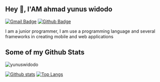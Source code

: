 ## Hey 👋, I'AM  ahmad yunus widodo
[![Gmail Badge](https://img.shields.io/badge/-younews372@gmail.com-c14438?style=flat&logo=Gmail&logoColor=white&link=mailto:younews372@gmail.com)](mailto:younews372@gmail.com) [![Github Badge](https://img.shields.io/badge/-yunuswidodo-grey?style=flat&logo=github&logoColor=white&link=https://github.com/yunuswidodo/)](https://www.github.com/yunuswidodo/) <p align='left'>
I am a junior programmer, I am use a programming language and several frameworks in creating mobile and web applications</p>

## Some of my Github Stats
<p align=left> <img src=https://komarev.com/ghpvc/?username=yunuswidodo alt=yunuswidodo /> </p>

[![Github stats](https://github-readme-stats.vercel.app/api?username=yunuswidodo&show_icons=true&include_all_commits=true)](https://github.com/yunuswidodo/github-readme-stats)
[![Top Langs](https://github-readme-stats.vercel.app/api/top-langs/?username=yunuswidodo&layout=compact)](https://github.com/yunuswidodo/github-readme-stats)
